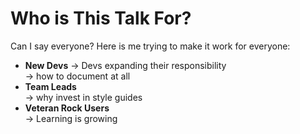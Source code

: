 # Who is This Talk For?

Can I say everyone? Here is me trying to make it work for everyone: 

- **New Devs** → Devs expanding their responsibility  
    → how to document at all  
- **Team Leads**  
    → why invest in style guides  
- **Veteran Rock Users**  
    → Learning is growing  